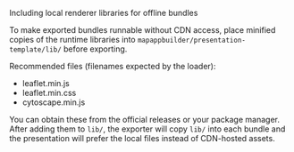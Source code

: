 Including local renderer libraries for offline bundles

To make exported bundles runnable without CDN access, place minified copies
of the runtime libraries into `mapappbuilder/presentation-template/lib/` before
exporting.

Recommended files (filenames expected by the loader):
- leaflet.min.js
- leaflet.min.css
 - cytoscape.min.js

You can obtain these from the official releases or your package manager.
After adding them to `lib/`, the exporter will copy `lib/` into each bundle
and the presentation will prefer the local files instead of CDN-hosted
assets.
